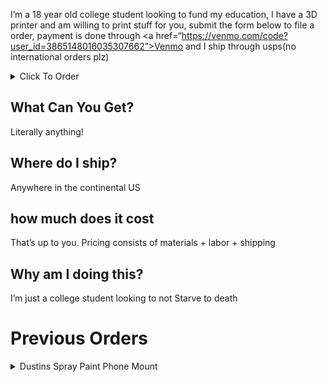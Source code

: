 I’m a 18 year old college student looking to fund my education, I have a 3D printer and am willing to print stuff for you, submit the form below to file a order, payment is done through <a href=“https://venmo.com/code?user_id=3865148016035307662”>Venmo</a> and I ship through usps(no international orders plz)

<details>
  <summary>Click To Order</summary>

  !(Request form)[https://forms.gle/eEWjGUsopVvQxeCq8]

</details>

## What Can You Get?
Literally anything!

## Where do I ship?
Anywhere in the continental US

## how much does it cost
That’s up to you. Pricing consists of materials + labor + shipping

## Why am I doing this?
I’m just a college student looking to not Starve to death

# Previous Orders
<details>
  <summary>Dustins Spray Paint Phone Mount</summary>

  ### Dustins Spray Paint Phone Mount
  !(Dustins Spray Paint Phone Mount)["https://github.com/BagpipesRbetter/Store/blob/master/assets/images/phone_mount1.jpg"]
  !(Dustins Spray Paint Phone Mount)["https://github.com/BagpipesRbetter/Store/blob/master/assets/images/phone_mount2.jpg"]

</details>
